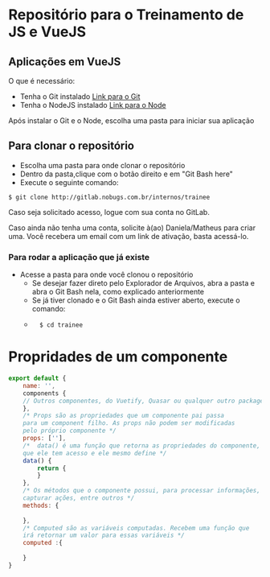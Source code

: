 # Repositório para o Treinamento de JS e VueJS

## Aplicações em VueJS

O que é necessário:
- Tenha o Git instalado [Link para o Git](https://git-scm.com/)
- Tenha o NodeJS instalado [Link para o Node](https://nodejs.org)

Após instalar o Git e o Node, escolha uma pasta para iniciar sua aplicação

## Para clonar o repositório

- Escolha uma pasta para onde clonar o repositório
- Dentro da pasta,clique com o botão direito e em "Git Bash here"
- Execute o seguinte comando:

```console
$ git clone http://gitlab.nobugs.com.br/internos/trainee
```

Caso seja solicitado acesso, logue com sua conta no GitLab.

Caso ainda não tenha uma conta, solicite à(ao) Daniela/Matheus para criar uma. 
Você recebera um email com um link de ativação, basta acessá-lo.

### Para rodar a aplicação que já existe

- Acesse a pasta para onde você clonou o repositório
    - Se desejar fazer direto pelo Explorador de Arquivos, abra a pasta e abra o Git Bash nela, como explicado anteriormente
    - Se já tiver clonado e o Git Bash ainda estiver aberto, execute o comando: 
    - ```console 
        $ cd trainee
      ```

# Propridades de um componente
```javascript
export default {
    name: '',
    components {
    // Outros componentes, do Vuetify, Quasar ou qualquer outro package
    },
    /* Props são as propriedades que um componente pai passa
    para um component filho. As props não podem ser modificadas
    pelo próprio componente */
    props: [''],
    /*  data() é uma função que retorna as propriedades do componente,
    que ele tem acesso e ele mesmo define */
    data() {
        return {
        }
    },
    /* Os métodos que o componente possui, para processar informações,
    capturar ações, entre outros */
    methods: {
    
    },
    /* Computed são as variáveis computadas. Recebem uma função que
    irá retornar um valor para essas variáveis */
    computed :{
    
    }
}
```